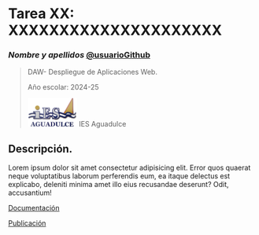 # Tarea XX: XXXXXXXXXXXXXXXXXXXXX

### _Nombre y apellidos_ [@usuarioGithub](https://github.com/usuarioGithub)

> DAW- Despliegue de Aplicaciones Web.
> 
> Año escolar: 2024-25
> 
> <img src="./docs/img/logo_ies_aguadulce.png" width="100px">
> IES Aguadulce


## Descripción.

Lorem ipsum dolor sit amet consectetur adipisicing elit. Error quos quaerat neque voluptatibus laborum perferendis eum, ea itaque delectus est explicabo, deleniti minima amet illo eius recusandae deserunt? Odit, accusantium!

[Documentación](./docs/tareaXX.md)

[Publicación](http://github.com/usuarioGit/nombreRepositorio)

